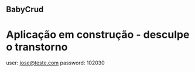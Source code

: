 

## BabyCrud

# Aplicação em construção - desculpe o transtorno 


user: jose@teste.com
password: 102030


